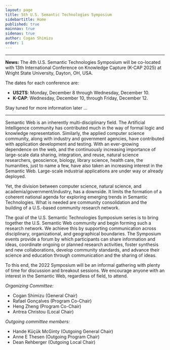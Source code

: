 ```yaml
---
layout: page
title: 5th U.S. Semantic Technologies Symposium
sidebartitle: Home
published: true
mainnav: true
sidenav: true
author: Cogan Shimizu
order: 1
---
```


----------------------------------------------------------------

**News:** The 4th U.S. Semantic Technologies Symposium will be co-located with 13th International Conference on Knowledge Capture (K-CAP 2025) at Wright State University, Dayton, OH, USA.

The dates for each conference are:

- **US2TS**: Monday, December 8 through Wednesday, December 10.
- **K-CAP**: Wednesday, December 10, through Friday, December 12.

Stay tuned for more information later …

----------------------------------------------------------------

Semantic Web is an inherently multi-disciplinary field. The Artificial Intelligence community has contributed much in the way of formal logic and knowledge representation. Similarly, the applied computer science community, along with industry and government agencies, have contributed with application development and testing. With an ever-growing dependence on the web, and the continuously increasing importance of large-scale data sharing, integration, and reuse, natural science researchers, geoscience, biology, library science, health care, the humanities, just to name a few, have also taken an increasing interest in the Semantic Web. Large-scale industrial applications are under way or already deployed.

Yet, the division between computer science, natural science, and academia/government/industry, has a downside. It limits the formation of a coherent national agenda for exploring emerging trends in Semantic Technologies. What is needed are community consolidation and the building of a U.S.-based community research network.

The goal of the U.S. Semantic Technologies Symposium series is to bring together the U.S. Semantic Web community and begin forming such a research network. We achieve this by supporting communication across disciplinary, organizational, and geographical boundaries. The Symposium events provide a forum by which participants can share information and ideas, coordinate ongoing or planned research activities, foster synthesis and new collaborations, develop community standards, and advance their science and education through communication and the sharing of ideas.

To this end, the 2022 Symposium will be an informal gathering with plenty of time for discussion and breakout sessions. We encourage anyone with an interest in the Semantic Web, regardless of field, to attend.

_Organizing Committee:_
- Cogan Shimizu (General Chair)
- Rafael Gonçalves (Program Co-Chair)
- Heng Zheng (Program Co-Chair)
- Antrea Christou (Local Chair)

_Outgoing committee members:_
- Hande Küçük McGinty (Outgoing General Chair)
- Anne E Thesen (Outgoing Program Chair)
- Dean Rehberger (Outgoing Local Chair)
